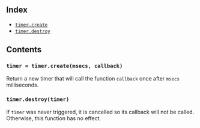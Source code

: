 Index
-----

- [`timer.create`](#timer--timercreatemsecs-callback)
- [`timer.destroy`](#timerdestroytimer)

Contents
--------

### `timer = timer.create(msecs, callback)`

Return a new timer that will call the function `callback` once after `msecs` milliseconds.

### `timer.destroy(timer)`

If `timer` was never triggered, it is cancelled so its callback will not be called.
Otherwise, this function has no effect.

